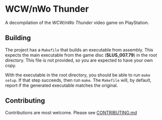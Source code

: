 # WCW/nWo Thunder
A decompilation of the _WCW/nWo Thunder_ video game on PlayStation.

## Building
The project has a `Makefile` that builds an executable from assembly. This expects the main executable from the game disc (**SLUS_007.79**) in the root directory. This file is not provided, so you are expected to have your own copy.

With the executable in the root directory, you should be able to run `make setup`. If that step succeeds, then run `make`. The `Makefile` will, by default, report if the generated executable matches the original.

## Contributing
Contributions are most welcome. Please see [CONTRIBUTING.md](.github/CONTRIBUTING.md)
